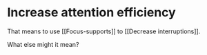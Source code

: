 # Increase attention efficiency
That means to use [[Focus-supports]] to [[Decrease interruptions]].

What else might it mean?

<!-- #p1 -->

<!-- {BearID:71997E8B-BCA7-4FB5-BB16-0791574A0EEE-42250-0000526D231A8F20} -->
